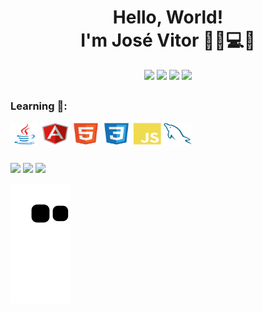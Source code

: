 <h1 align="center">Hello, World! <br> I'm José Vitor 🙋‍♂️💻🚀</h1>

<div align="center">

<img height="150em" src="https://github-readme-stats.vercel.app/api?username=josevitorps&show_icons=true&theme=tokyonight&include_all_commits=true&count_private=true"/>
<img height="150em" src="https://github-readme-stats.vercel.app/api/top-langs/?username=josevitorps&layout=compact&langs_count=7&theme=tokyonight"/>
<img height="150em" src="https://github-profile-summary-cards.vercel.app/api/cards/profile-details?username=josevitorps&theme=tokyonight"/> 
<img height="150em" src="https://github-readme-streak-stats.herokuapp.com/?user=josevitorps&theme=tokyonight&hide_border=true"/>

##    
</div>

<div>
  <h3>Learning 🍃: </h3>
  <img align="center" alt="Jose-Java" height="35" width="45" src="https://raw.githubusercontent.com/devicons/devicon/master/icons/java/java-original.svg">
  <img align="center" height="35" width="45" src="https://raw.githubusercontent.com/devicons/devicon/master/icons/angularjs/angularjs-original.svg">
  <img align="center" alt="Jose-HTML" height="35" width="45" src="https://raw.githubusercontent.com/devicons/devicon/master/icons/html5/html5-original.svg">
  <img align="center" alt="Jose-CSS" height="35" width="45" src="https://raw.githubusercontent.com/devicons/devicon/master/icons/css3/css3-original.svg">
  <img align="center" alt="Jose-Js" height="35" width="45" src="https://raw.githubusercontent.com/devicons/devicon/master/icons/javascript/javascript-plain.svg">
  <img align="center" alt ="Jose-Ts" height="35" width="45" src="https://raw.githubusercontent.com/devicons/devicon/master/icons/mysql/mysql-original.svg">
 </div>
  
##

<div>
  <a href="https://www.linkedin.com/in/josevitorp" target="_blank"><img src="https://img.shields.io/badge/-LinkedIn-%230077B5?style=for-the-badge&logo=linkedin&logoColor=white" target="_blank"></a> 
  <a href="https://drive.google.com/file/d/1jpCNB58r3nPvG7gzziF6mxxNLUVAnnZN/view" target="_blank"><img src="https://img.shields.io/badge/Currículo-green?style=for-the-badge"></a>
  <a href="https://instagram.com/josevitorps" target="_blank"><img src="https://img.shields.io/badge/-Instagram-%23E4405F?style=for-the-badge&logo=instagram&logoColor=white" target="_blank"></a>
 
  ![Snake animation](https://github.com/josevitorps/josevitorps/blob/output/github-contribution-grid-snake.svg)
</div>
